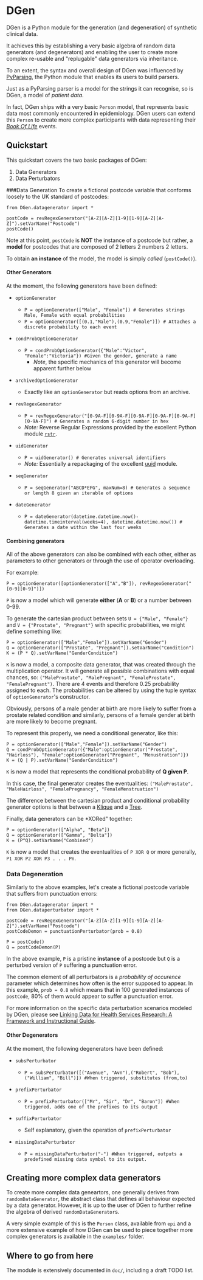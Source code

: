 # DGen

DGen is a Python module for the generation (and degeneration) of synthetic 
clinical data.

It achieves this by establishing a very basic algebra of random data generators
(and degenerators) and enabling the user to create more complex re-usable and "replugable"
data generators via inheritance.

To an extent, the syntax and overall design of DGen was influenced by [PyParsing](http://pyparsing.wikispaces.com/),
the Python module that enables its users to build parsers.

Just as a PyParsing parser is a model for the strings it can recognise, 
so is DGen, a model of *patient data*. 

In fact, DGen ships with a very basic `Person` model, that represents basic 
data most commonly encountered in epidemiology. DGen users can extend this 
`Person` to create more complex participants with data representing their 
[*Book Of Life*](https://books.google.co.uk/books?id=1iI5rHtCT-4C&lpg=PA180&ots=2kMSde3-kq&dq=%22book%20of%20life%22%20epidemiology&pg=PA180#v=onepage&q=%22book%20of%20life%22%20epidemiology&f=false) events.

## Quickstart
This quickstart covers the two basic packages of DGen:

1. Data Generators
2. Data Perturbators

###Data Generation
To create a fictional postcode variable that conforms loosely to the UK
standard of postcodes:

    from DGen.datagenerator import *
    
    postCode = revRegexGenerator("[A-Z][A-Z][1-9][1-9][A-Z][A-Z]").setVarName("Postcode")
    postCode()
    
Note at this point, `postCode` is **NOT** the instance of a postcode but rather, 
a **model** for postcodes that are composed of 2 letters 2 numbers 2 letters.

To obtain **an instance** of the model, the model is simply *called* (`postCode()`).

#### Other Generators

At the moment, the following generators have been defined:

* `optionGenerator`
    * `P = optionGenerator(["Male", "Female"]) # Generates strings Male, Female with equal probabilities`
    * `P = optionGenerator([(0.1,"Male"),(0.9,"Female")]) # Attaches a discrete probability to each event`

* `condProbOptionGenerator`
    * `P = condProbOptionGenerator({"Male":"Victor", "Female":"Victoria"}) #Given the gender, generate a name`
        * *Note*, the specific mechanics of this generator will become apparent further below
        
* `archivedOptionGenerator`
    * Exactly like an `optionGenerator` but reads options from an archive.
    
* `revRegexGenerator`
    * `P = revRegexGenerator("[0-9A-F][0-9A-F][0-9A-F][0-9A-F][0-9A-F][0-9A-F]") # Generates a random 6-digit number in hex`
    * *Note:* Reverse Regular Expressions provided by the excellent Python module [`rstr`](https://pypi.python.org/pypi/rstr/2.1.3).

* `uidGenerator`
    * `P = uidGenerator() # Generates universal identifiers`
    * *Note:* Essentially a repackaging of the excellent [uuid](https://docs.python.org/2/library/uuid.html) module.
    
* `seqGenerator`
    * `P = seqGenerator("ABCD*EFG", maxNum=8) # Generates a sequence or length 8 given an iterable of options`

* `dateGenerator`
    * `P = dateGenerator(datetime.datetime.now()-datetime.timeinterval(weeks=4), datetime.datetime.now()) # Generates a date within the last four weeks`
    
#### Combining generators
All of the above generators can also be combined with each other, either 
as parameters to other generators or through the use of operator overloading. 

For example:

`P = optionGenerator([optionGenerator(["A","B"]), revRegexGenerator("[0-9][0-9]")])`

`P` is now a model which will generate **either** (**A** or **B**) or a number between 0-99.

To generate the cartesian product between sets `U = {"Male", "Female"}` and `V = {"Prostate", "Pregnant"}` with 
specific probabilities, we might define something like:

    P = optionGenerator(["Male","Female"]).setVarName("Gender")
    Q = optionGenerator(["Prostate", "Pregnant"]).setVarName("Condition")
    K = (P * Q).setVarName("GenderCondition")
    
`K` is now a model, a composite data generator, that was created through the multiplication 
operator. It will generate all possible combinations with equal chances, so:
`("MaleProstate", "MalePregnant", "FemaleProstate", "FemalePregnant")`. There are 4 events
and therefore 0.25 probability assigned to each. The probabilities can be altered by using 
the tuple syntax of `optionGenerator`'s constructor.

Obviously, persons of a male gender at birth are more likely to suffer from 
a prostate related condition and similarly, persons of a female gender at birth
are more likely to become pregnant.

To represent this properly, we need a conditional generator, like this:

    P = optionGenerator(["Male","Female"]).setVarName("Gender")
    Q = condProbOptionGenerator({"Male":optionGenerator("Prostate", "Hairloss"), "Female":optionGenerator("Pregnant", "Menustration")})
    K = (Q | P).setVarName("GenderCondition")
    
`K` is now a model that represents the conditional probability of **Q given P**.

In this case, the final generator creates the eventualities:
`("MaleProstate", "MaleHairloss", "FemalePregnancy", "FemaleMenstruation")`

The difference between the cartesian product and conditional probability generator options
is that between a [Klique](https://en.wikipedia.org/wiki/Klique) and a [Tree](https://en.wikipedia.org/wiki/Tree_(graph_theory)).

Finally, data generators can be *XORed" together:

    P = optionGenerator(["Alpha", "Beta"])
    Q = optionGenerator(["Gamma", "Delta"])
    K = (P^Q).setVarName("Combined")
    
`K` is now a model that creates the eventualities of `P XOR Q` or more 
generally, `P1 XOR P2 XOR P3 . . . Pn`.


### Data Degeneration
Similarly to the above examples, let's create a fictional postcode variable 
that suffers from punctuation errors:

    from DGen.datagenerator import *
    from DGen.dataperturbator import *
    
    postCode = revRegexGenerator("[A-Z][A-Z][1-9][1-9][A-Z][A-Z]").setVarName("Postcode")
    postCodeDemon = punctuationPerturbator(prob = 0.8)
    
    P = postCode()
    Q = postCodeDemon(P)
    
In the above example, `P` is a pristine **instance** of a postcode but `Q` is a 
perturbed version of `P` suffering a punctuation error.

The common element of all perturbators is a *probability of occurence* parameter 
which determines how often is the error supposed to appear. In this example, `prob = 0.8` 
which means that in 100 generated instances of `postCode`, 80% of them would appear 
to suffer a punctuation error.

For more information on the specific data perturbation scenarios modeled by DGen, 
please see [Linking Data for Health Services Research: A Framework and Instructional Guide](https://www.ncbi.nlm.nih.gov/books/NBK253312/).

#### Other Degenerators

At the moment, the following degenerators have been defined:

* `subsPerturbator`
    * `P = subsPerturbator([("Avenue", "Avn"),("Robert", "Bob"),("William", "Bill")]) #When triggered, substitutes (from,to)`

* `prefixPerturbator`
    * `P = prefixPerturbator(["Mr", "Sir", "Dr", "Baron"]) #When triggered, adds one of the prefixes to its output`
    
* `suffixPerturbator`
    * Self explanatory, given the operation of `prefixPerturbator`

* `missingDataPerturbator`
    * `P = missingDataPerturbator("-") #When triggered, outputs a predefined missing data symbol to its output.`

## Creating more complex data generators
To create more complex data geneartors, one generally derives from `randomDataGenerator`, the abstract class 
that defines all behaviour expected by a data generator. However, it is up to the user of DGen to further refine 
the algebra of derived `randomDataGenerator`s.

A very simple example of this is the `Person` class, available from `epi` and a more extensive 
example of how DGen can be used to piece together more complex generators is available in the `examples/` folder.


## Where to go from here
The module is extensively documented in `doc/`, including a draft TODO list.

